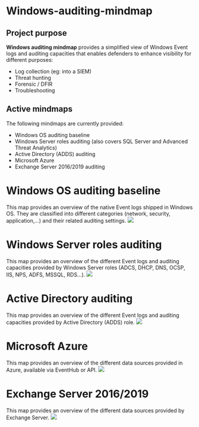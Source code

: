 # Windows-auditing-mindmap

## Project purpose
**Windows auditing mindmap** provides a simplified view of Windows Event logs and auditing capacities that enables defenders to enhance visibility for different purposes:
* Log collection (eg: into a SIEM)
* Threat hunting
* Forensic / DFIR
* Troubleshooting

## Active mindmaps
The following mindmaps are currently provided:
* Windows OS auditing baseline
* Windows Server roles auditing (also covers SQL Server and Advanced Threat Analytics)
* Active Directory (ADDS) auditing
* Microsoft Azure
* Exchange Server 2016/2019 auditing

# Windows OS auditing baseline
This map provides an overview of the native Event logs shipped in Windows OS. They are classified into different categories (network, security, application,...) and their related auditing settings.
![](/windows-auditing-baseline-map/windows-auditing-baseline-map.png)

# Windows Server roles auditing
This map provides an overview of the different Event logs and auditing capacities provided by Windows Server roles (ADCS, DHCP, DNS, OCSP, IIS, NPS, ADFS, MSSQL, RDS...).
![](/windows-server-roles-map/windows-server-roles-map.png)

# Active Directory auditing
This map provides an overview of the different Event logs and auditing capacities provided by Active Directory (ADDS) role.
![](/active-directory-map/active-directory-map.png)

# Microsoft Azure
This map provides an overview of the different data sources provided in Azure, available via EventHub or API.
![](/microsoft-azure-map/microsoft-azure-map.png)

# Exchange Server 2016/2019
This map provides an overview of the different data sources provided by Exchange Server.
![](/exchange-server-map/exchange-server-map.png)